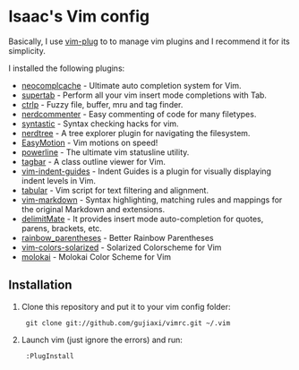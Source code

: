 Isaac's Vim config
==========

Basically, I use [vim-plug](https://github.com/junegunn/vim-plug) to to manage vim plugins and I recommend it for its simplicity.

I installed the following plugins:
* [neocomplcache](http://github.com/Shougo/neocomplcache) - Ultimate auto completion system for Vim.
* [supertab](http://github.com/ervandew/supertab) - Perform all your vim insert mode completions with Tab.
* [ctrlp](https://github.com/kien/ctrlp.vim) - Fuzzy file, buffer, mru and tag finder.
* [nerdcommenter](http://github.com/scrooloose/nerdcommenter) - Easy commenting of code for many filetypes.
* [syntastic](https://github.com/scrooloose/syntastic) - Syntax checking hacks for vim.
* [nerdtree](http://github.com/scrooloose/nerdtree) - A tree explorer plugin for navigating the filesystem.
* [EasyMotion](https://github.com/Lokaltog/vim-easymotion) - Vim motions on speed!
* [powerline](https://github.com/Lokaltog/vim-powerline) - The ultimate vim statusline utility.
* [tagbar](https://github.com/majutsushi/tagbar) - A class outline viewer for Vim.
* [vim-indent-guides](https://github.com/nathanaelkane/vim-indent-guides) - Indent Guides is a plugin for visually displaying indent levels in Vim.
* [tabular](https://github.com/godlygeek/tabular) - Vim script for text filtering and alignment.
* [vim-markdown](https://github.com/plasticboy/vim-markdown) - Syntax highlighting, matching rules and mappings for the original Markdown and extensions.
* [delimitMate](https://github.com/Raimondi/delimitMate) - It provides insert mode auto-completion for quotes, parens, brackets, etc.
* [rainbow_parentheses](https://github.com/kien/rainbow_parentheses.vim) - Better Rainbow Parentheses
* [vim-colors-solarized](https://github.com/altercation/vim-colors-solarized) - Solarized Colorscheme for Vim
* [molokai](https://github.com/tomasr/molokai) - Molokai Color Scheme for Vim

## Installation
1. Clone this repository and put it to your vim config folder:

        git clone git://github.com/gujiaxi/vimrc.git ~/.vim

2. Launch vim (just ignore the errors) and run:

        :PlugInstall
